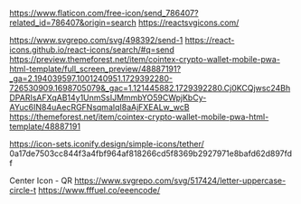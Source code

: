 https://www.flaticon.com/free-icon/send_786407?related_id=786407&origin=search
https://reactsvgicons.com/

https://www.svgrepo.com/svg/498392/send-1
https://react-icons.github.io/react-icons/search/#q=send
https://preview.themeforest.net/item/cointex-crypto-wallet-mobile-pwa-html-template/full_screen_preview/48887191?_ga=2.194039597.1001240951.1729392280-726530909.1698705079&_gac=1.121445882.1729392280.Cj0KCQjwsc24BhDPARIsAFXqAB14y1UnmSsIJMmmbYO59CWpjKbCy-AYuc6IN84uAecRGFNsqmalqI8aAjFXEALw_wcB
https://themeforest.net/item/cointex-crypto-wallet-mobile-pwa-html-template/48887191

https://icon-sets.iconify.design/simple-icons/tether/
0a17de7503cc844f3a4fbf964af818266cd5f8369b2927971e8bafd62d897fdf


Center Icon - QR
https://www.svgrepo.com/svg/517424/letter-uppercase-circle-t
https://www.fffuel.co/eeencode/
